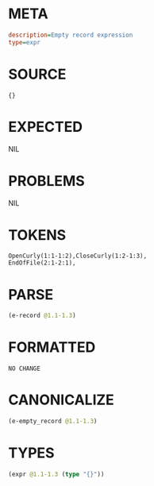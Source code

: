 # META
~~~ini
description=Empty record expression
type=expr
~~~
# SOURCE
~~~roc
{}
~~~
# EXPECTED
NIL
# PROBLEMS
NIL
# TOKENS
~~~zig
OpenCurly(1:1-1:2),CloseCurly(1:2-1:3),
EndOfFile(2:1-2:1),
~~~
# PARSE
~~~clojure
(e-record @1.1-1.3)
~~~
# FORMATTED
~~~roc
NO CHANGE
~~~
# CANONICALIZE
~~~clojure
(e-empty_record @1.1-1.3)
~~~
# TYPES
~~~clojure
(expr @1.1-1.3 (type "{}"))
~~~
